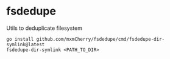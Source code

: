 # fsdedupe

Utils to deduplicate filesystem

```shell
go install github.com/mxmCherry/fsdedupe/cmd/fsdedupe-dir-symlink@latest
fsdedupe-dir-symlink <PATH_TO_DIR>
```
